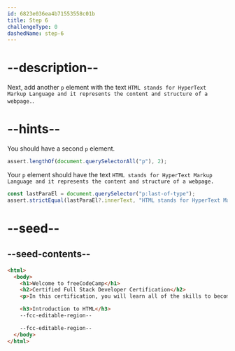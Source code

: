 ```yaml
---
id: 6823e036ea4b71553558c01b
title: Step 6
challengeType: 0
dashedName: step-6
---
```


# --description--

Next, add another `p` element with the text `HTML stands for HyperText Markup Language and it represents the content and structure of a webpage.`.

# --hints--

You should have a second `p` element.

```js
assert.lengthOf(document.querySelectorAll("p"), 2);
```

Your `p` element should have the text `HTML stands for HyperText Markup Language and it represents the content and structure of a webpage.`

```js
const lastParaEl = document.querySelector("p:last-of-type");
assert.strictEqual(lastParaEl?.innerText, "HTML stands for HyperText Markup Language and it represents the content and structure of a webpage.");
```

# --seed--

## --seed-contents--

```html
<html>
  <body>
    <h1>Welcome to freeCodeCamp</h1>
    <h2>Certified Full Stack Developer Certification</h2>
    <p>In this certification, you will learn all of the skills to become a full stack developer.</p>

    <h3>Introduction to HTML</h3>
    --fcc-editable-region--

    --fcc-editable-region--
  </body>
</html>  
```
